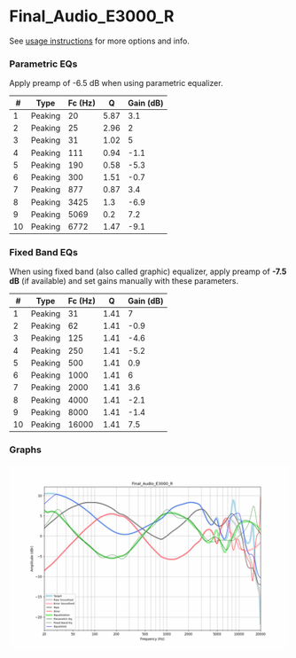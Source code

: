 # Final_Audio_E3000_R
See [usage instructions](https://github.com/jaakkopasanen/AutoEq#usage) for more options and info.

### Parametric EQs
Apply preamp of -6.5 dB when using parametric equalizer.

|   # | Type    |   Fc (Hz) |    Q |   Gain (dB) |
|-----|---------|-----------|------|-------------|
|   1 | Peaking |        20 | 5.87 |         3.1 |
|   2 | Peaking |        25 | 2.96 |         2   |
|   3 | Peaking |        31 | 1.02 |         5   |
|   4 | Peaking |       111 | 0.94 |        -1.1 |
|   5 | Peaking |       190 | 0.58 |        -5.3 |
|   6 | Peaking |       300 | 1.51 |        -0.7 |
|   7 | Peaking |       877 | 0.87 |         3.4 |
|   8 | Peaking |      3425 | 1.3  |        -6.9 |
|   9 | Peaking |      5069 | 0.2  |         7.2 |
|  10 | Peaking |      6772 | 1.47 |        -9.1 |

### Fixed Band EQs
When using fixed band (also called graphic) equalizer, apply preamp of **-7.5 dB** (if available) and set gains manually with these parameters.

|   # | Type    |   Fc (Hz) |    Q |   Gain (dB) |
|-----|---------|-----------|------|-------------|
|   1 | Peaking |        31 | 1.41 |         7   |
|   2 | Peaking |        62 | 1.41 |        -0.9 |
|   3 | Peaking |       125 | 1.41 |        -4.6 |
|   4 | Peaking |       250 | 1.41 |        -5.2 |
|   5 | Peaking |       500 | 1.41 |         0.9 |
|   6 | Peaking |      1000 | 1.41 |         6   |
|   7 | Peaking |      2000 | 1.41 |         3.6 |
|   8 | Peaking |      4000 | 1.41 |        -2.1 |
|   9 | Peaking |      8000 | 1.41 |        -1.4 |
|  10 | Peaking |     16000 | 1.41 |         7.5 |

### Graphs
![](./Final_Audio_E3000_R.png)
